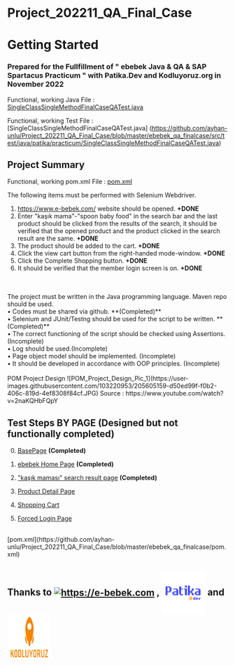 # Project_202211_QA_Final_Case

# Getting Started

### Prepared for the Fullfillment of " ebebek Java & QA & SAP Spartacus Practicum " with Patika.Dev and Kodluyoruz.org in November 2022



Functional, working Java File :
[SingleClassSingleMethodFinalCaseQATest.java](https://github.com/ayhan-unlu/Project_202211_QA_Final_Case/blob/master/ebebek_qa_finalcase/src/test/java/patika/practicum/SingleClassSingleMethodFinalCaseQATest.java)

Functional, working Test File :
[SingleClassSingleMethodFinalCaseQATest.java]
(https://github.com/ayhan-unlu/Project_202211_QA_Final_Case/blob/master/ebebek_qa_finalcase/src/test/java/patika/practicum/SingleClassSingleMethodFinalCaseQATest.java)
## Project Summary

Functional, working pom.xml File :
[pom.xml](https://github.com/ayhan-unlu/Project_202211_QA_Final_Case/blob/master/ebebek_qa_finalcase/pomJupiter.xml)


The following items must be performed with Selenium Webdriver.
1. https://www.e-bebek.com/ website should be opened. **+DONE**
2. Enter "kaşık mama"-"spoon baby food" in the search bar and the last product should be clicked from the results of the search, it should be verified that the opened product and the product clicked in the search result are the same. **+DONE**
3. The product should be added to the cart. **+DONE**
4. Click the view cart button from the right-handed mode-window. **+DONE**
5. Click the Complete Shopping button. **+DONE**
6. It should be verified that the member login screen is on. **+DONE**
<br>
<br>The project must be written in the Java programming language. Maven repo should be used.
<br>• Codes must be shared via github. **(Completed)**
<br>• Selenium and JUnit/Testng should be used for the script to be written. **(Completed)**
<br>• The correct functioning of the script should be checked using Assertions.(Incomplete)
<br>• Log should be used.(Incomplete)
<br>• Page object model should be implemented. (Incomplete)
<br>• It should be developed in accordance with OOP principles. (Incomplete)
<br>
<br>
POM Project Design
![POM_Project_Design_Pic_1](https://user-images.githubusercontent.com/103220953/205605159-d50ed99f-f0b2-406c-819d-4ef8308f84cf.JPG)
Source : https://www.youtube.com/watch?v=2naKQHbFQpY


## Test Steps BY PAGE (Designed but not functionally completed)
0. [BasePage](https://github.com/ayhan-unlu/Project_202211_QA_Final_Case/blob/master/ebebek_qa_finalcase/src/main/java/patika/practicum/BasePage.java) **(Completed)** 

1. [ebebek Home Page](https://github.com/ayhan-unlu/Project_202211_QA_Final_Case/blob/master/ebebek_qa_finalcase/src/main/java/patika/practicum/HomePage.java) **(Completed)**

2. ["kaşık maması" search result page](https://github.com/ayhan-unlu/Project_202211_QA_Final_Case/blob/master/ebebek_qa_finalcase/src/main/java/patika/practicum/SearchResultPage.java) **(Completed)**

3. [Product Detail Page](https://github.com/ayhan-unlu/Project_202211_QA_Final_Case/blob/master/ebebek_qa_finalcase/src/main/java/patika/practicum/ProductDetailPage.java)

4. [Shopping Cart](https://github.com/ayhan-unlu/Project_202211_QA_Final_Case/blob/master/ebebek_qa_finalcase/src/main/java/patika/practicum/CartPage.java)

5. [Forced Login Page](https://github.com/ayhan-unlu/Project_202211_QA_Final_Case/blob/master/ebebek_qa_finalcase/src/main/java/patika/practicum/ForcedLoginPage.java)

<br>
[pom.xml](https://github.com/ayhan-unlu/Project_202211_QA_Final_Case/blob/master/ebebek_qa_finalcase/pom.xml)


## Thanks to   <a href="https://e-bebek.com" target="blank"><img align="center" src="https://user-images.githubusercontent.com/103220953/203633014-5f4cd869-ecc9-43ee-98d8-f93f6100e07a.svg" alt="https://e-bebek.com" height="100" width="100" /></a> , <a href="https://app.patika.dev" target="blank"><img align="center" src="https://raw.githubusercontent.com/ayhan-unlu/ayhan-unlu/main/patikaLogoSVG.svg" alt="https://app.patika.dev/" height="100" width="100" /></a> and <a href="https://kodluyoruz.org/tr/kodluyoruz/" target="blank"><img align="center" src="https://raw.githubusercontent.com/ayhan-unlu/ayhan-unlu/main/KodluyoruzLogoSVG.svg" alt="https://kodluyoruz.org/tr/kodluyoruz/" height="100" width="100" /></a> 
